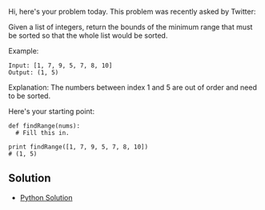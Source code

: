 Hi, here's your problem today. This problem was recently asked by Twitter:

Given a list of integers, return the bounds of the minimum range that must be sorted so that the whole list would be sorted.

Example:
```
Input: [1, 7, 9, 5, 7, 8, 10]
Output: (1, 5)
```
Explanation:
The numbers between index 1 and 5 are out of order and need to be sorted.

Here's your starting point:
```
def findRange(nums):
  # Fill this in.

print findRange([1, 7, 9, 5, 7, 8, 10])
# (1, 5)
```

## Solution

- [Python Solution](./Solution.py)